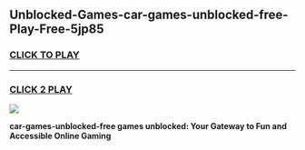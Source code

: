 
## Unblocked-Games-car-games-unblocked-free-Play-Free-5jp85
<h3>
<a href="https://premium76.site?title=car-games-unblocked-free&ref=17A">CLICK TO PLAY</a></h3>
<hr>

<h3>
<a href="https://premium76.site?title=car-games-unblocked-free&ref=17A">CLICK 2 PLAY</a>
  
</h3>

<a href="https://premium76.site?title=car-games-unblocked-free&ref=17A"><img src="https://clearcache.store/games.png"></a>


**car-games-unblocked-free games unblocked: Your Gateway to Fun and Accessible Online Gaming**
